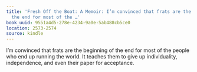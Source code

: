 ```yaml
---
title: 'Fresh Off the Boat: A Memoir: I’m convinced that frats are the beginning of
  the end for most of the …'
book_uuid: 9551a4d5-278e-4234-9a0e-5ab488cb5ce0
location: 2573-2574
source: kindle
---
```


I’m convinced that frats are the beginning of the end for most of the people who end up running the world. It teaches them to give up individuality, independence, and even their paper for acceptance.
